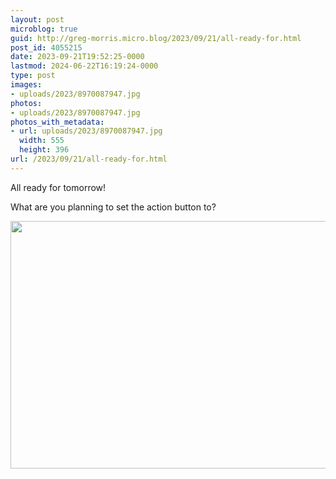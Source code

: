 ```yaml
---
layout: post
microblog: true
guid: http://greg-morris.micro.blog/2023/09/21/all-ready-for.html
post_id: 4055215
date: 2023-09-21T19:52:25-0000
lastmod: 2024-06-22T16:19:24-0000
type: post
images:
- uploads/2023/8970087947.jpg
photos:
- uploads/2023/8970087947.jpg
photos_with_metadata:
- url: uploads/2023/8970087947.jpg
  width: 555
  height: 396
url: /2023/09/21/all-ready-for.html
---
```

All ready for tomorrow! 

What are you planning to set the action button to?

<img src="uploads/2023/8970087947.jpg" width="555" height="396" alt="">
